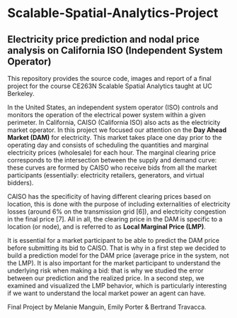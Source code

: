 # Scalable-Spatial-Analytics-Project
## Electricity price prediction and nodal price analysis on California ISO (Independent System Operator)

This repository provides the source code, images and report of a final project for the course CE263N Scalable Spatial Analytics taught at UC Berkeley.

In the United States, an independent system operator (ISO) controls and monitors the operation of the electrical power system within a given perimeter. In California, CAISO (California ISO) also acts as the electricity market operator. 
In this project we focused our attention on the **Day Ahead Market (DAM)** for electricity. This market takes place one day prior to the operating day and consists of scheduling the quantities and marginal electricity prices (wholesale) for each hour. 
The marginal clearing price corresponds to the intersection between the supply and demand curve: these curves are formed by CAISO who receive bids from all the market participants (essentially: electricity retailers, generators, and virtual bidders).

CAISO has the specificity of having different clearing prices based on location, this is done with the purpose of including externalities of electricity losses (around 6% on the transmission grid [6]), and electricity congestion in the final price [7]. All in all, the clearing price in the DAM is specific to a location (or node), and is referred to as **Local Marginal Price (LMP)**.

It is essential for a market participant to be able to predict the DAM price before submitting its bid to CAISO. That is why in a first step we decided to build a prediction model for the DAM price (average price in the system, not the LMP). It is also important for the market participant to understand the underlying risk when making a bid: that is why we studied the error between our prediction and the realized price.
In a second step, we examined and visualized the LMP behavior, which is particularly interesting if we want to understand the local market power an agent can have.

Final Project by Melanie Manguin, Emily Porter & Bertrand Travacca.

